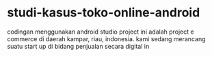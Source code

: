 # studi-kasus-toko-online-android
codingan menggunakan android studio
project ini adalah project e commerce di daerah kampar, riau, indonesia. kami sedang merancang suatu start up di bidang penjualan secara digital in
